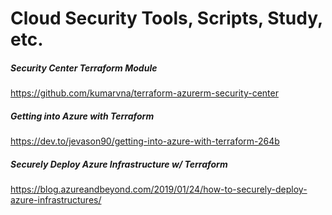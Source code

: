 # Cloud Security Tools, Scripts, Study, etc.

##### Security Center Terraform Module
https://github.com/kumarvna/terraform-azurerm-security-center

##### Getting into Azure with Terraform
https://dev.to/jevason90/getting-into-azure-with-terraform-264b

##### Securely Deploy Azure Infrastructure w/ Terraform
https://blog.azureandbeyond.com/2019/01/24/how-to-securely-deploy-azure-infrastructures/

#####
